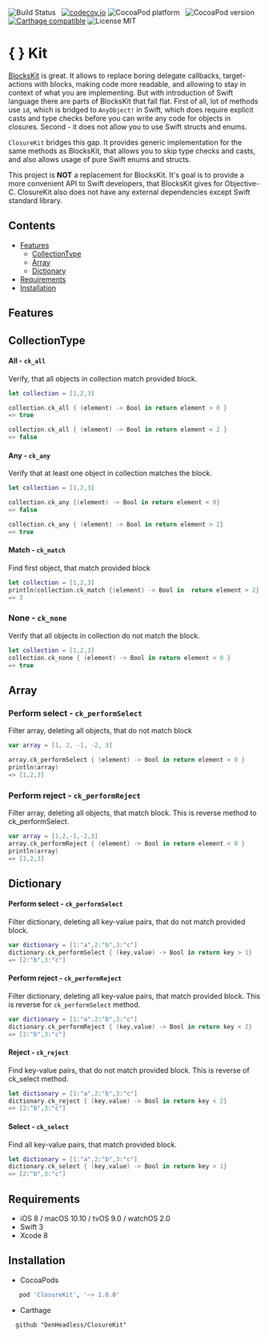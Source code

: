 ![Build Status](https://travis-ci.org/DenHeadless/ClosureKit.png?branch=master) &nbsp;
[![codecov.io](http://codecov.io/github/DenHeadless/ClosureKit/coverage.svg?branch=master)](http://codecov.io/github/DenHeadless/ClosureKit?branch=master)
![CocoaPod platform](https://cocoapod-badges.herokuapp.com/p/ClosureKit/badge.png) &nbsp;
![CocoaPod version](https://cocoapod-badges.herokuapp.com/v/ClosureKit/badge.png) &nbsp;
[![Carthage compatible](https://img.shields.io/badge/Carthage-compatible-4BC51D.svg?style=flat)](https://github.com/Carthage/Carthage)
![License MIT](https://go-shields.herokuapp.com/license-MIT-blue.png)

# { } Kit

[BlocksKit](https://github.com/zwaldowski/BlocksKit) is great. It allows to replace boring delegate callbacks, target-actions with blocks, making code more readable, and allowing to stay in context of what you are implementing. But with introduction of Swift language there are parts of BlocksKit that fall flat. First of all, lot of methods use `id`, which is bridged to `AnyObject!` in Swift, which does require explicit casts and type checks before you can write any code for objects in closures. Second - it does not allow you to use Swift structs and enums.

`ClosureKit` bridges this gap. It provides generic implementation for the same methods as BlocksKit, that allows you to skip type checks and casts, and also allows usage of pure Swift enums and structs.

This project is **NOT** a replacement for BlocksKit. It's goal is to provide a more convenient API to Swift developers, that BlocksKit gives for Objective-C. ClosureKit also does not have any external dependencies except Swift standard library.

## Contents ##

- [Features](#features)
  - [CollectionType](#collectiontype)
  - [Array](#array)
  - [Dictionary](#dictionary)
- [Requirements](#requirements)
- [Installation](#installation)

## Features

## CollectionType

#### All - `ck_all`

Verify, that all objects in collection match provided block.

```swift
let collection = [1,2,3]

collection.ck_all { (element) -> Bool in return element > 0 }
=> true

collection.ck_all { (element) -> Bool in return element < 2 }
=> false
```

#### Any - `ck_any`

Verify that at least one object in collection matches the block.

```swift
let collection = [1,2,3]

collection.ck_any {(element) -> Bool in return element < 0}
=> false

collection.ck_any { (element) -> Bool in return element > 2}
=> true
```

#### Match - `ck_match`

Find first object, that match provided block

```swift
let collection = [1,2,3]
println(collection.ck_match {(element) -> Bool in  return element > 2})
=> 3
```

### None - `ck_none`

Verify that all objects in collection do not match the block.

```swift
let collection = [1,2,3]
collection.ck_none { (element) -> Bool in return element < 0 }
=> true
```

## Array

### Perform select - `ck_performSelect`

Filter array, deleting all objects, that do not match block

```swift
var array = [1, 2, -1, -2, 3]

array.ck_performSelect { (element) -> Bool in return element > 0 }
println(array)
=> [1,2,3]
```

### Perform reject - `ck_performReject`

Filter array, deleting all objects, that match block. This is reverse method to ck_performSelect.

```swift
var array = [1,2,-1,-2,3]
array.ck_performReject { (element) -> Bool in return element < 0 }
println(array)
=> [1,2,3]
```

## Dictionary


#### Perform select - `ck_performSelect`

Filter dictionary, deleting all key-value pairs, that do not match provided block.

```swift
var dictionary = [1:"a",2:"b",3:"c"]
dictionary.ck_performSelect { (key,value) -> Bool in return key > 1}
=> [2:"b",3:"c"]
```

#### Perform reject - `ck_performReject`

Filter dictionary, deleting all key-value pairs, that match provided block. This is reverse for `ck_performSelect` method.

```swift
var dictionary = [1:"a",2:"b",3:"c"]
dictionary.ck_performReject { (key,value) -> Bool in return key < 2}
=> [2:"b",3:"c"]
```

#### Reject - `ck_reject`

Find key-value pairs, that do not match provided block. This is reverse of ck_select method.

```swift
let dictionary = [1:"a",2:"b",3:"c"]
dictionary.ck_reject { (key,value) -> Bool in return key < 2}
=> [2:"b",3:"c"]
```

#### Select - `ck_select`

Find all key-value pairs, that match provided block.

```swift
let dictionary = [1:"a",2:"b",3:"c"]
dictionary.ck_select { (key,value) -> Bool in return key > 1}
=> [2:"b",3:"c"]
```

## Requirements

- iOS 8 / macOS 10.10 / tvOS 9.0 / watchOS 2.0
- Swift 3
- Xcode 8

## Installation

- CocoaPods

```ruby
   pod 'ClosureKit', '~> 1.0.0'
```

- Carthage

```
  github "DenHeadless/ClosureKit"
```
